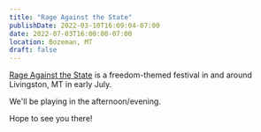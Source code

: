 ```yaml
---
title: "Rage Against the State"
publishDate: 2022-03-10T16:09:04-07:00
date: 2022-07-03T16:00:00-07:00
location: Bozeman, MT 
draft: false
---
```


[Rage Against the State](http://rageagainstthestate.com/) is a freedom-themed festival in and around Livingston, MT in early July.

We'll be playing in the afternoon/evening.

Hope to see you there!
